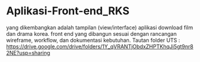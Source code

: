 # Aplikasi-Front-end_RKS
yang dikembangkan adalah tampilan (view/interface) aplikasi download film dan drama korea.
front end yang dibangun sesuai dengan rancangan wireframe, workflow, dan dokumentasi kebutuhan.
Tautan folder UTS : https://drive.google.com/drive/folders/1Y_qVRANTjObdxZHPTKhqJi5gt9nr82NE?usp=sharing

